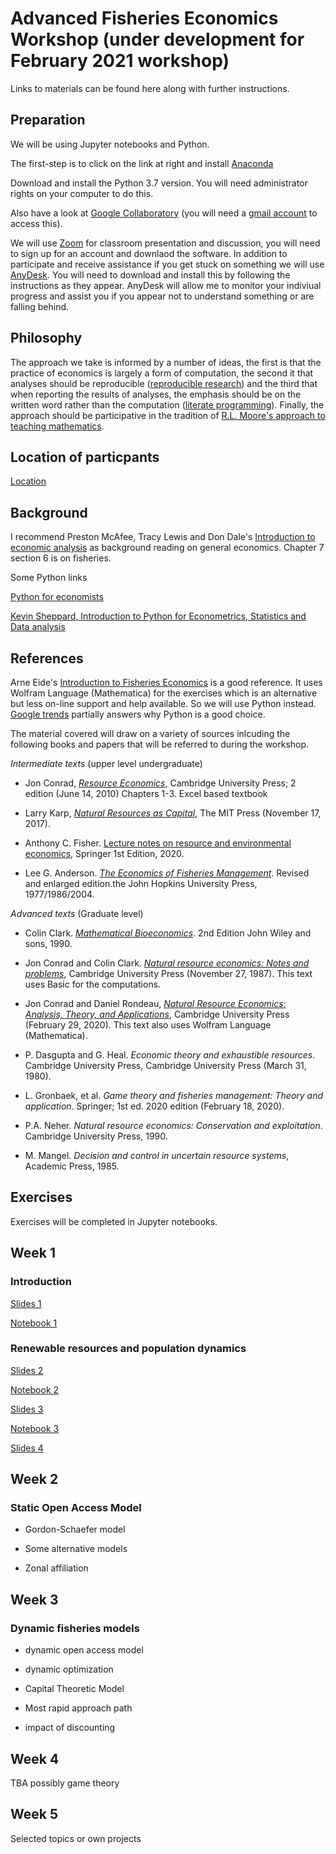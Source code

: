  # Advanced Fisheries Economics Workshop (under development for February 2021 workshop)

Links to materials can be found here along with further instructions.

## Preparation

We will be using Jupyter notebooks and Python. 

The first-step is to click on the link at right and install [Anaconda](https://www.anaconda.com/distribution/)

Download and install the Python 3.7 version. You will need administrator rights on your computer to do this.

Also have a look at [Google Collaboratory](https://colab.research.google.com/) (you will need a [gmail account](https://accounts.google.com/signup/v2/webcreateaccount?hl=en&flowName=GlifWebSignIn&flowEntry=SignUp) to access this).

We will use [Zoom](https://zoom.us) for  classroom presentation and discussion, you will need to sign up for an account and downlaod the software. In addition to participate and receive assistance if you get stuck on something we will use [AnyDesk](https://anydesk.com/en). You will need to download and install this by following the instructions as they appear. AnyDesk will allow me to monitor your indiviual progress and assist you if you appear not to understand something or are falling behind.

## Philosophy

The approach we take is informed by a number of ideas, the first is that the practice of economics is largely a form of computation, the second it that analyses should be reproducible ([reproducible research](https://reproducibleresearch.net/)) and the third that when reporting the results of analyses, the emphasis should be on the written word rather than the computation ([literate programming](http://www.literateprogramming.com/)). Finally, the approach should be participative in the tradition of [R.L. Moore's approach to teaching mathematics](http://www.legacyrlmoore.org/).

## Location of particpants


[Location](https://www.google.com/maps/d/u/0/viewer?mid=18wL9f5dNoXIHSBoXMhi_u3qkkM7ErUcF&ll=-3.81666561775622e-14%2C149.12446502180342&z=1)


## Background

I recommend Preston McAfee, Tracy Lewis and Don Dale's [Introduction to economic analysis](https://www.kellogg.northwestern.edu/faculty/dale/ieav21.pdf) as background reading on general economics. Chapter 7 section 6 is on fisheries.

Some Python links

[Python for economists](https://scholar.harvard.edu/files/ambell/files/python_for_economists.pdf)

[Kevin Sheppard, Introduction to Python for Econometrics, Statistics and Data analysis](https://www.kevinsheppard.com/files/teaching/python/notes/python_introduction_2019.pdf)

## References 

Arne Eide's [Introduction to Fisheries Economics](https://figshare.com/articles/Introduction_to_Fisheries_Economics/3784821#)
is a good reference. It uses Wolfram Language (Mathematica) for the exercises which is an alternative but less on-line support and help available. So we will use Python instead. [Google trends](https://trends.google.com/trends/explore?cat=174&date=all&q=%2Fm%2F05z1_,Mathematica,Excel,R,Julia%20programming%20language) partially answers why Python is a good choice.

The material covered will draw on a variety of sources inlcuding the following books and papers that will be referred to during the workshop.

*Intermediate texts* (upper level undergraduate)

- Jon Conrad, *[Resource Economics](https://www.amazon.com/Resource-Economics-Jon-M-Conrad-ebook/dp/B00FF76RAK/)*, Cambridge University Press; 2 edition (June 14, 2010) Chapters 1-3. Excel based textbook

- Larry Karp, *[Natural Resources as Capital](https://www.amazon.com/Natural-Resources-Capital-MIT-Press-ebook/dp/B077SVV5M8/)*, The MIT Press (November 17, 2017). 

- Anthony C. Fisher. [Lecture notes on resource and environmental economics](https://www.amazon.com/Resource-Environmental-Economics-Non-Market-Resources-ebook/dp/B08BXKVJM3), Springer 1st Edition, 2020.

- Lee G. Anderson. *[The Economics of Fisheries Management](https://www.amazon.com/Economics-Fisheries-Management-Lee-Anderson/dp/1930665989/)*. Revised and enlarged edition.the John Hopkins University Press, 1977/1986/2004.

*Advanced texts* (Graduate level)

- Colin Clark. *[Mathematical Bioeconomics](https://www.amazon.com/Mathematical-Bioeconomics-Management-Renewable-Resources/dp/0471508837/)*. 2nd Edition John Wiley and sons, 1990.

- Jon Conrad and Colin Clark. *[Natural resource economics: Notes and problems](https://www.amazon.com/Natural-Resource-Economics-Notes-Problems-ebook/dp/B01MUHXUD0)*, Cambridge University Press (November 27, 1987). This text uses Basic for the computations.

- Jon Conrad and Daniel Rondeau, *[Natural Resource Economics: Analysis, Theory, and Applications](https://www.amazon.com/Natural-Resource-Economics-Analysis-Applications-ebook/dp/B083M1L7SM/)*, Cambridge University Press 
(February 29, 2020). This text also uses Wolfram Language (Mathematica).

- P. Dasgupta and G. Heal. *Economic theory and exhaustible resources*. Cambridge University Press, Cambridge University Press (March 31, 1980).

- L. Gronbaek, et al. *Game theory and fisheries management: Theory and application*. Springer; 1st ed. 2020 edition (February 18, 2020).

-  P.A. Neher. *Natural resource economics: Conservation and exploitation*. Cambridge University Press, 1990.

- M. Mangel. *Decision and control in uncertain resource systems*, Academic Press, 1985.

## Exercises

Exercises will be completed in Jupyter notebooks.

## Week 1

### Introduction

[Slides 1](https://nbviewer.jupyter.org/github/babycamel/afew/blob/master/afew-present-1.ipynb)

[Notebook 1](https://nbviewer.jupyter.org/github/babycamel/afew/blob/master/afew-notebook-1.ipynb)


### Renewable resources and population dynamics

[Slides 2](https://nbviewer.jupyter.org/github/babycamel/afew/blob/master/afew-present-2.ipynb)

[Notebook 2](https://nbviewer.jupyter.org/github/babycamel/afew/blob/master/afew-notebook-2.ipynb)

[Slides 3](https://nbviewer.jupyter.org/github/babycamel/afew/blob/master/afew-present-3.ipynb)

[Notebook 3](https://nbviewer.jupyter.org/github/babycamel/afew/blob/master/afew-notebook-3.ipynb)

[Slides 4](https://nbviewer.jupyter.org/github/babycamel/afew/blob/master/afew-present-4.ipynb)

## Week 2

### Static Open Access Model

- Gordon-Schaefer model

- Some alternative models

- Zonal affiliation

## Week 3

### Dynamic fisheries models

- dynamic open access model

- dynamic optimization

- Capital Theoretic Model

- Most rapid approach path

- impact of discounting


## Week 4

TBA possibly game theory

## Week 5

Selected topics or own projects

























